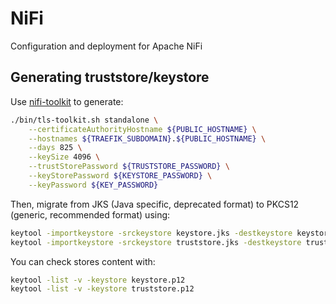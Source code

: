 # NiFi

Configuration and deployment for Apache NiFi

## Generating truststore/keystore

Use [nifi-toolkit](https://nifi.apache.org/docs/nifi-docs/html/toolkit-guide.html) to generate:

```sh
./bin/tls-toolkit.sh standalone \
    --certificateAuthorityHostname ${PUBLIC_HOSTNAME} \
    --hostnames ${TRAEFIK_SUBDOMAIN}.${PUBLIC_HOSTNAME} \
    --days 825 \
    --keySize 4096 \
    --trustStorePassword ${TRUSTSTORE_PASSWORD} \
    --keyStorePassword ${KEYSTORE_PASSWORD} \
    --keyPassword ${KEY_PASSWORD}
```

Then, migrate from JKS (Java specific, deprecated format) to PKCS12 (generic, recommended format) using:

```sh
keytool -importkeystore -srckeystore keystore.jks -destkeystore keystore.p12 -deststoretype pkcs12
keytool -importkeystore -srckeystore truststore.jks -destkeystore truststore.p12 -deststoretype pkcs12
```

You can check stores content with:

```sh
keytool -list -v -keystore keystore.p12
keytool -list -v -keystore truststore.p12
```
